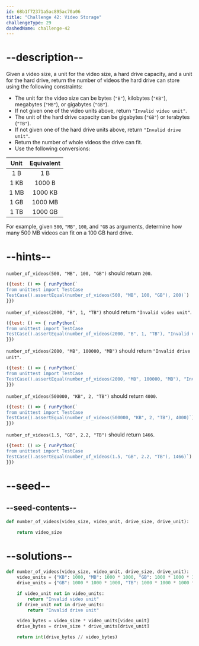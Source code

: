 ```yaml
---
id: 68b1f72371a5ac895ac70a06
title: "Challenge 42: Video Storage"
challengeType: 29
dashedName: challenge-42
---
```


# --description--

Given a video size, a unit for the video size, a hard drive capacity, and a unit for the hard drive, return the number of videos the hard drive can store using the following constraints:

- The unit for the video size can be bytes (`"B"`), kilobytes (`"KB"`), megabytes (`"MB"`), or gigabytes (`"GB"`).
- If not given one of the video units above, return `"Invalid video unit"`.
- The unit of the hard drive capacity can be gigabytes (`"GB"`) or terabytes (`"TB"`).
- If not given one of the hard drive units above, return `"Invalid drive unit"`.
- Return the number of whole videos the drive can fit.
- Use the following conversions:

| Unit | Equivalent |
|:----:|:----------:|
| 1 B  |    1 B     |
| 1 KB |   1000 B   |
| 1 MB |  1000 KB   |
| 1 GB |  1000 MB   |
| 1 TB |  1000 GB   |

For example, given `500`, `"MB"`, `100`, and `"GB` as arguments, determine how many 500 MB videos can fit on a 100 GB hard drive.

# --hints--

`number_of_videos(500, "MB", 100, "GB")` should return `200`.

```js
({test: () => { runPython(`
from unittest import TestCase
TestCase().assertEqual(number_of_videos(500, "MB", 100, "GB"), 200)`)
}})
```

`number_of_videos(2000, "B", 1, "TB")` should return `"Invalid video unit"`.

```js
({test: () => { runPython(`
from unittest import TestCase
TestCase().assertEqual(number_of_videos(2000, "B", 1, "TB"), "Invalid video unit")`)
}})
```

`number_of_videos(2000, "MB", 100000, "MB")` should return `"Invalid drive unit"`.

```js
({test: () => { runPython(`
from unittest import TestCase
TestCase().assertEqual(number_of_videos(2000, "MB", 100000, "MB"), "Invalid drive unit")`)
}})
```

`number_of_videos(500000, "KB", 2, "TB")` should return `4000`.

```js
({test: () => { runPython(`
from unittest import TestCase
TestCase().assertEqual(number_of_videos(500000, "KB", 2, "TB"), 4000)`)
}})
```

`number_of_videos(1.5, "GB", 2.2, "TB")` should return `1466`.

```js
({test: () => { runPython(`
from unittest import TestCase
TestCase().assertEqual(number_of_videos(1.5, "GB", 2.2, "TB"), 1466)`)
}})
```

# --seed--

## --seed-contents--

```py
def number_of_videos(video_size, video_unit, drive_size, drive_unit):

    return video_size
```

# --solutions--

```py
def number_of_videos(video_size, video_unit, drive_size, drive_unit):
    video_units = {"KB": 1000, "MB": 1000 * 1000, "GB": 1000 * 1000 * 1000}
    drive_units = {"GB": 1000 * 1000 * 1000, "TB": 1000 * 1000 * 1000 * 1000}

    if video_unit not in video_units:
        return "Invalid video unit"
    if drive_unit not in drive_units:
        return "Invalid drive unit"

    video_bytes = video_size * video_units[video_unit]
    drive_bytes = drive_size * drive_units[drive_unit]

    return int(drive_bytes // video_bytes)
```
